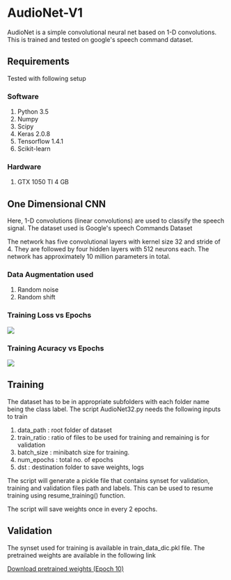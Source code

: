 # AudioNet-V1
AudioNet is a simple convolutional neural net based on 1-D convolutions. This is trained and tested on google's speech command dataset.

## Requirements

Tested with following setup

### Software
1) Python 3.5
2) Numpy
3) Scipy
4) Keras 2.0.8
5) Tensorflow 1.4.1
6) Scikit-learn

### Hardware

1) GTX 1050 TI 4 GB

## One Dimensional CNN
Here, 1-D convolutions (linear convolutions) are used to classify the speech signal. The dataset used is Google's speech Commands Dataset

The network has five convolutional layers with kernel size 32 and stride of 4. They are followed by four hidden layers with 512 neurons each. The network has approximately 10 million parameters in total.

### Data Augmentation used

1) Random noise
2) Random shift

### Training Loss vs Epochs

![](https://github.com/vj-1988/AudioNet-V1/blob/master/Images/training_loss.png)

### Training Acuracy vs Epochs

![](https://github.com/vj-1988/AudioNet-V1/blob/master/Images/training_accuracy.png)


## Training 

The dataset has to be in appropriate subfolders with each folder name being the class label. The script AudioNet32.py needs the following inputs to train

1) data_path : root folder of dataset
2) train_ratio : ratio of files to be used for training and remaining is for validation
3) batch_size : minibatch size for training.
4) num_epochs : total no. of epochs
5) dst : destination folder to save weights, logs

The script will generate a pickle file that contains synset for validation, training and validation files path and labels. This can be used to resume training using resume_training() function.

The script will save weights once in every 2 epochs.

## Validation

The synset used for training is available in train_data_dic.pkl file. The pretrained weights are available in the following link

[Download pretrained weights (Epoch 10)](https://drive.google.com/file/d/1vrfeXhtb8mRiLI1ja3Ep80M-zv9a-IVw/view?usp=sharing)

